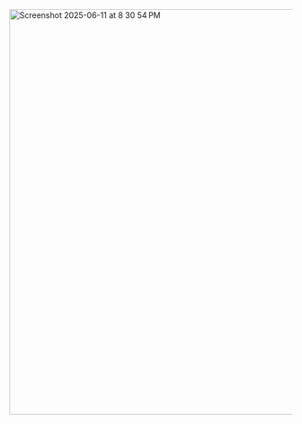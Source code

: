 <img width="722" alt="Screenshot 2025-06-11 at 8 30 54 PM" src="https://github.com/user-attachments/assets/cbf0e790-c458-4c1a-a7df-57289b7db78c" />
